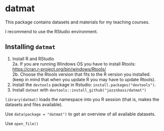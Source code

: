 # datmat

This package contains datasets and materials for my teaching courses.  

I recommend to use the RStudio environment.

## Installing `datmat`

1. Install R and RStudio  
2a. If you are running Windows OS you have to install Rtools: https://cran.r-project.org/bin/windows/Rtools/  
2b. Choose the Rtools version that fits to the R version you installed. (keep in mind that when you update R you may have to update Rtools).  
3. Install the `devtools` package in Rstudio: `install.packages("devtools")`.  
4. Install `datmat` with `devtools::install_github("jazznbass/datmat")`  

`library(datmat)` loads the namespace into you R session (that is, makes the datasets and files available).

Use `data(package = "datmat")` to get an overview of all available datasets.

Use `open_file()`


